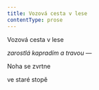 ```yaml
---
title: Vozová cesta v lese
contentType: prose
---
```


Vozová cesta v lese

_zarostlá kapradím a travou —_

  

Noha se zvrtne

ve staré stopě
